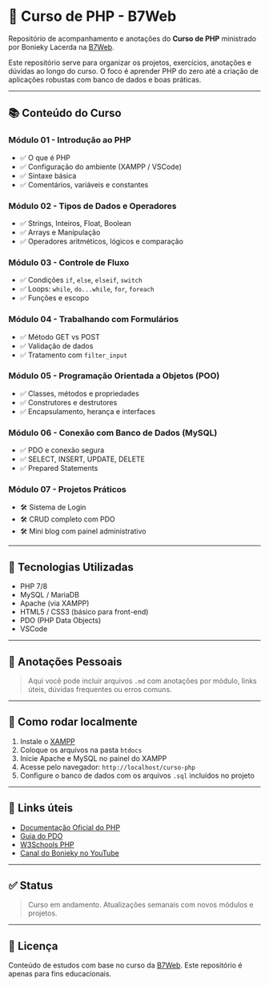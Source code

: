 # 🐘 Curso de PHP - B7Web

Repositório de acompanhamento e anotações do **Curso de PHP** ministrado por Bonieky Lacerda na [B7Web](https://b7web.com.br).

Este repositório serve para organizar os projetos, exercícios, anotações e dúvidas ao longo do curso. O foco é aprender PHP do zero até a criação de aplicações robustas com banco de dados e boas práticas.

---

## 📚 Conteúdo do Curso

### Módulo 01 - Introdução ao PHP
- ✅ O que é PHP
- ✅ Configuração do ambiente (XAMPP / VSCode)
- ✅ Sintaxe básica
- ✅ Comentários, variáveis e constantes

### Módulo 02 - Tipos de Dados e Operadores
- ✅ Strings, Inteiros, Float, Boolean
- ✅ Arrays e Manipulação
- ✅ Operadores aritméticos, lógicos e comparação

### Módulo 03 - Controle de Fluxo
- ✅ Condições `if`, `else`, `elseif`, `switch`
- ✅ Loops: `while`, `do...while`, `for`, `foreach`
- ✅ Funções e escopo

### Módulo 04 - Trabalhando com Formulários
- ✅ Método GET vs POST
- ✅ Validação de dados
- ✅ Tratamento com `filter_input`

### Módulo 05 - Programação Orientada a Objetos (POO)
- ✅ Classes, métodos e propriedades
- ✅ Construtores e destrutores
- ✅ Encapsulamento, herança e interfaces

### Módulo 06 - Conexão com Banco de Dados (MySQL)
- ✅ PDO e conexão segura
- ✅ SELECT, INSERT, UPDATE, DELETE
- ✅ Prepared Statements

### Módulo 07 - Projetos Práticos
- 🛠️ Sistema de Login
- 🛠️ CRUD completo com PDO
- 🛠️ Mini blog com painel administrativo

---

## 🧪 Tecnologias Utilizadas

- PHP 7/8
- MySQL / MariaDB
- Apache (via XAMPP)
- HTML5 / CSS3 (básico para front-end)
- PDO (PHP Data Objects)
- VSCode

---

## 📝 Anotações Pessoais

> Aqui você pode incluir arquivos `.md` com anotações por módulo, links úteis, dúvidas frequentes ou erros comuns.

---

## 🚀 Como rodar localmente

1. Instale o [XAMPP](https://www.apachefriends.org/index.html)
2. Coloque os arquivos na pasta `htdocs`
3. Inicie Apache e MySQL no painel do XAMPP
4. Acesse pelo navegador: `http://localhost/curso-php`
5. Configure o banco de dados com os arquivos `.sql` incluídos no projeto

---

## 📌 Links úteis

- [Documentação Oficial do PHP](https://www.php.net/manual/pt_BR/)
- [Guia do PDO](https://www.php.net/manual/pt_BR/book.pdo.php)
- [W3Schools PHP](https://www.w3schools.com/php/)
- [Canal do Bonieky no YouTube](https://www.youtube.com/c/BoniekyLacerdaLeal)

---

## ✅ Status

> Curso em andamento. Atualizações semanais com novos módulos e projetos.

---

## 📌 Licença

Conteúdo de estudos com base no curso da [B7Web](https://b7web.com.br). Este repositório é apenas para fins educacionais.

